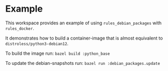 # Example

This workspace provides an example of using `rules_debian_packages` with `rules_docker`.

It demonstrates how to build a container-image that is almost equivalent to `distroless/python3-debian12`.

To build the image run: `bazel build :python_base`

To update the debian-snapshots run: `bazel run :debian_packages.update`
